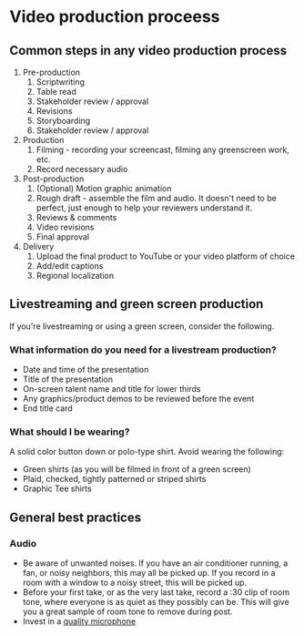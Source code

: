 # Video production proceess

## Common steps in any video production process

1. Pre-production
   1. Scriptwriting
   1. Table read
   1. Stakeholder review / approval
   1. Revisions
   1. Storyboarding
   1. Stakeholder review / approval
1. Production
   1. Filming - recording your screencast, filming any greenscreen work, etc.
   1. Record necessary audio
1. Post-production
   1. (Optional) Motion graphic animation
   1. Rough draft - assemble the film and audio. It doesn't need to be perfect, just enough to help your reviewers understand it.
   1. Reviews & comments
   1. Video revisions
   1. Final approval
1. Delivery
   1. Upload the final product to YouTube or your video platform of choice
   1. Add/edit captions
   1. Regional localization

## Livestreaming and green screen production
If you're livestreaming or using a green screen, consider the following.

### What information do you need for a livestream production?

+ Date and time of the presentation
+ Title of the presentation
+ On-screen talent name and title for lower thirds
+ Any graphics/product demos to be reviewed before the event
+ End title card

### What should I be wearing?

A solid color button down or polo-type shirt. Avoid wearing the following:
+ Green shirts (as you will be filmed in front of a green screen)
+ Plaid, checked, tightly patterned or striped shirts
+ Graphic Tee shirts

## General best practices

### Audio

+ Be aware of unwanted noises. If you have an air conditioner running, a fan, or noisy neighbors, this may all be picked up. If you record in a room with a window to a noisy street, this will be picked up.
+ Before your first take, or as the very last take, record a :30 clip of room tone, where everyone is as quiet as they possibly can be. This will give you a great sample of room tone to remove during post.
+ Invest in a [quality microphone](/multimedia#other-tools)

